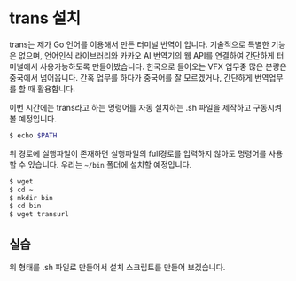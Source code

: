# trans 설치
trans는 제가 Go 언어를 이용해서 만든 터미널 번역이 입니다.
기술적으로 특별한 기능은 없으며, 언어인식 라이브러리와 카카오 AI 번역기의 웹 API를 연결하여 간단하게 터미널에서 사용가능하도록 만들어봤습니다.
한국으로 들어오는 VFX 업무중 많은 분량은 중국에서 넘어옵니다. 간혹 업무를 하다가 중국어를 잘 모르겠거나, 간단하게 번역업무를 할 때 활용합니다.

이번 시간에는 trans라고 하는 명령어를 자동 설치하는 .sh 파일을 제작하고 구동시켜볼 예정입니다.

```bash
$ echo $PATH
```

위 경로에 실행파일이 존재하면 실행파일의 full경로를 입력하지 않아도 명령어를 사용할 수 있습니다.
우리는 `~/bin` 폴더에 설치할 예정입니다.

```bash
$ wget
$ cd ~
$ mkdir bin
$ cd bin
$ wget transurl
```

## 실습
위 형태를 .sh 파일로 만들어서 설치 스크립트를 만들어 보겠습니다.